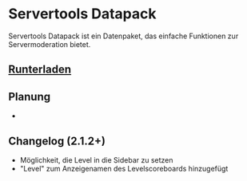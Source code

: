 # Servertools Datapack

Servertools Datapack ist ein Datenpaket, das einfache Funktionen zur Servermoderation bietet.

## [Runterladen](https://www.curseforge.com/minecraft/texture-packs/servertools/files)

## Planung
* 

## Changelog (2.1.2+)
* Möglichkeit, die Level in die Sidebar zu setzen
* "Level" zum Anzeigenamen des Levelscoreboards hinzugefügt
